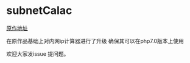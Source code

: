 # subnetCalac

[原作地址](http://sourceforge.net/projects/subntcalc/)

在原作品基础上对内网ip计算器进行了升级 确保其可以在php7.0版本上使用

欢迎大家发issue 提问题。
